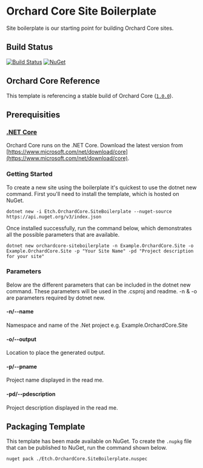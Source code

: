 # Orchard Core Site Boilerplate

Site boilerplate is our starting point for building Orchard Core sites.

## Build Status

[![Build Status](https://secure.travis-ci.org/EtchUK/Etch.OrchardCore.SiteBoilerplate.png?branch=master)](http://travis-ci.org/EtchUK/Etch.OrchardCore.SiteBoilerplate) [![NuGet](https://img.shields.io/nuget/v/Etch.OrchardCore.SiteBoilerplate.svg)](https://www.nuget.org/packages/Etch.OrchardCore.SiteBoilerplate)

## Orchard Core Reference

This template is referencing a stable build of Orchard Core ([`1.0.0`](https://www.nuget.org/packages/OrchardCore.Module.Targets/1.0.0)).

## Prerequisities

### [.NET Core](https://docs.microsoft.com/en-us/dotnet/core/)

Orchard Core runs on the .NET Core. Download the latest version from [https://www.microsoft.com/net/download/core](https://www.microsoft.com/net/download/core).

### Getting Started

To create a new site using the boilerplate it's quickest to use the dotnet new command. First you'll need to install the template, which is hosted on NuGet.

```
dotnet new -i Etch.OrchardCore.SiteBoilerplate --nuget-source https://api.nuget.org/v3/index.json
```

Once installed successfully, run the command below, which demonstrates all the possible parameters that are available.

```
dotnet new orchardcore-siteboilerplate -n Example.OrchardCore.Site -o Example.OrchardCore.Site -p "Your Site Name" -pd "Project description for your site"
```

### Parameters

Below are the different parameters that can be included in the dotnet new command. These parameters will be used in the .csproj and readme. -n & -o are parameters required by dotnet new.

#### -n/--name

Namespace and name of the .Net project e.g. Example.OrchardCore.Site

#### -o/--output

Location to place the generated output.

#### -p/--pname

Project name displayed in the read me.

#### -pd/--pdescription

Project description displayed in the read me.

## Packaging Template

This template has been made available on NuGet. To create the `.nupkg` file that can be published to NuGet, run the command shown below.

    nuget pack ./Etch.OrchardCore.SiteBoilerplate.nuspec
